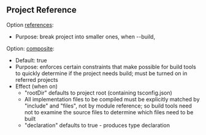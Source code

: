 




## Project Reference

Option [references](https://www.typescriptlang.org/tsconfig#references):
- Purpose: break project into smaller ones, when --build,  


Option: [composite](https://www.typescriptlang.org/tsconfig#composite):

- Default: true
- Purpose: enforces certain constraints that make possible for build tools to quickly determine if the project needs build; must be turned on in referred projects
- Effect (when on)
  - "rootDir" defaults to project root (containing tsconfig.json)
  - All implementation files to be compiled must be explicitly matched by "include" and "files", not by module reference; so build tools need not to examine the source files to determine which files need to be built
  - "declaration" defaults to true - produces type declaration